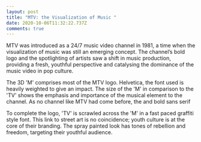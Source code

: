 ```yaml
---
layout: post
title: "MTV: the Visualization of Music "
date: 2020-10-06T11:32:22.737Z
comments: true
---
```

MTV was introduced as a 24/7 music video channel in 1981, a time when the visualization of music was still an emerging concept. The channel’s bold logo and the spotlighting of artists saw a shift in music production, providing a fresh, youthful perspective and catalysing the dominance of the music video in pop culture.

The 3D 'M' comprises most of the MTV logo. Helvetica, the font used is heavily weighted to give an impact. The size of the 'M' in comparison to the 'TV' shows the emphasis and importance of the musical element to the channel. As no channel like MTV had come before, the  and bold  sans serif 

To complete the logo, 'TV' is scrawled across the 'M' in a fast paced graffiti style font. This link to street art is no coincidence; youth culture is at the core of their branding. The spray painted look has tones of rebellion and freedom, targeting their youthful audience.